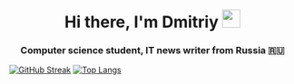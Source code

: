<h1 align="center">Hi there, I'm Dmitriy</a> 
<img src="https://github.com/blackcater/blackcater/raw/main/images/Hi.gif" height="32"/></h1>
<h3 align="center">Computer science student, IT news writer from Russia 🇷🇺</h3>

<!---
cD40Phd/cD40Phd is a ✨ special ✨ repository because its `README.md` (this file) appears on your GitHub profile.
You can click the Preview link to take a look at your changes.
--->
[![GitHub Streak](https://github-readme-streak-stats.herokuapp.com/?user=cD40Phd)](https://git.io/streak-stats)
[![Top Langs](https://github-readme-stats.vercel.app/api/top-langs/?username=cD40Phd&layout=compact)](https://github.com/cD40Phd/github-readme-stats)

